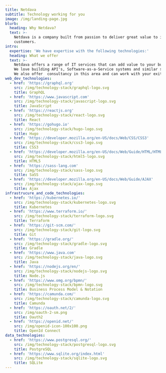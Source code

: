 ```yaml
---
title: Netdava
subtitle: Technology working for you
image: /img/landing-page.jpg
blurb:
  heading: Why Netdava?
  text: >-
    Netdava is a company built from passion to deliver great value to it's
    customers.
intro:
  expertise: 'We have expertise with the following technologies:'
  heading: What we offer
  text: >-
    Netdava offers a range of IT services that can add value to your business.
    We love building API's, Software-as-a-Service systems and similar software.
    We also offer  consultancy in this area and can work with your exiting team.
web_dev_technologies:
  - href: 'https://graphql.org'
    src: /img/technology-stack/graphql-logo.svg
    title: GraphQL
  - href: 'https://www.javascript.com'
    src: /img/technology-stack/javascript-logo.svg
    title: JavaScript
  - href: 'https://reactjs.org'
    src: /img/technology-stack/react-logo.svg
    title: React
  - href: 'https://gohugo.io'
    src: /img/technology-stack/hugo-logo.svg
    title: Hugo
  - href: 'https://developer.mozilla.org/en-US/docs/Web/CSS/CSS3'
    src: /img/technology-stack/css3-logo.svg
    title: CSS3
  - href: 'https://developer.mozilla.org/en-US/docs/Web/Guide/HTML/HTML5'
    src: /img/technology-stack/html5-logo.svg
    title: HTML5
  - href: 'https://sass-lang.com'
    src: /img/technology-stack/sass-logo.svg
    title: SaSS
  - href: 'https://developer.mozilla.org/en-US/docs/Web/Guide/AJAX'
    src: /img/technology-stack/ajax-logo.svg
    title: Ajax
infrastrucure_and_code_technologies:
  - href: 'https://kubernetes.io/'
    src: /img/technology-stack/kubernetes-logo.svg
    title: Kubernetes
  - href: 'https://www.terraform.io/'
    src: /img/technology-stack/terraform-logo.svg
    title: Terraform
  - href: 'https://git-scm.com/'
    src: /img/technology-stack/git-logo.svg
    title: Git
  - href: 'https://gradle.org/'
    src: /img/technology-stack/gradle-logo.svg
    title: Gradle
  - href: 'https://www.java.com'
    src: /img/technology-stack/java-logo.svg
    title: Java
  - href: 'https://nodejs.org/en/'
    src: /img/technology-stack/nodejs-logo.svg
    title: Node.js
  - href: 'https://www.omg.org/bpmn/'
    src: /img/technology-stack/bpmn-logo.svg
    title: Business Process Model & Notation
  - href: 'https://camunda.com/'
    src: /img/technology-stack/camunda-logo.svg
    title: Camunda
  - href: 'https://oauth.net/2/'
    src: /img/oauth-2-sm.png
    title: Oauth2
  - href: 'https://openid.net/'
    src: /img/openid-icon-100x100.png
    title: OpenId Connect
data_technologies:
  - href: 'https://www.postgresql.org/'
    src: /img/technology-stack/postgresql-logo.svg
    title: PostgreSQL
  - href: 'https://www.sqlite.org/index.html'
    src: /img/technology-stack/sqlite-logo.svg
    title: SQLite
---
```



